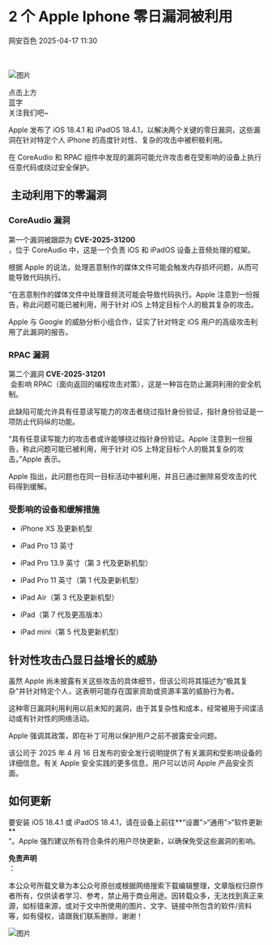 #  2 个 Apple Iphone 零日漏洞被利用   
 网安百色   2025-04-17 11:30  
  
   
   
![图片](https://mmbiz.qpic.cn/mmbiz_png/1QIbxKfhZo5lNbibXUkeIxDGJmD2Md5vK9ZGS15PBzhF8gRBMk6V7TXMVsSxyqn3vpLuXTg82nHzLRYicg7QtVJQ/640?wx_fmt=other&from=appmsg&wxfrom=5&wx_lazy=1&wx_co=1&tp=webp "")  
  
点击上方  
蓝字  
关注我们吧~  
  
Apple 发布了 iOS 18.4.1 和 iPadOS 18.4.1，以解决两个关键的零日漏洞，这些漏洞在针对特定个人 iPhone 的高度针对性、复杂的攻击中被积极利用。  
  
在 CoreAudio 和 RPAC 组件中发现的漏洞可能允许攻击者在受影响的设备上执行任意代码或绕过安全保护。  
##  主动利用下的零漏洞  
### CoreAudio 漏洞  
  
第一个漏洞被跟踪为 **CVE-2025-31200**  
，位于 CoreAudio 中，这是一个负责 iOS 和 iPadOS 设备上音频处理的框架。  
  
根据 Apple 的说法，处理恶意制作的媒体文件可能会触发内存损坏问题，从而可能导致代码执行。  
  
“在恶意制作的媒体文件中处理音频流可能会导致代码执行。Apple 注意到一份报告，称此问题可能已被利用，用于针对 iOS 上特定目标个人的极其复杂的攻击。  
  
Apple 与 Google 的威胁分析小组合作，证实了针对特定 iOS 用户的高级攻击利用了此漏洞的报告。  
### RPAC 漏洞  
  
第二个漏洞 **CVE-2025-31201**  
 会影响 RPAC（面向返回的编程攻击对策），这是一种旨在防止漏洞利用的安全机制。  
  
此缺陷可能允许具有任意读写能力的攻击者绕过指针身份验证，指针身份验证是一项防止代码纵的功能。  
  
“具有任意读写能力的攻击者或许能够绕过指针身份验证。Apple 注意到一份报告，称此问题可能已被利用，用于针对 iOS 上特定目标个人的极其复杂的攻击。”Apple 表示。  
  
Apple 指出，此问题也在同一目标活动中被利用，并且已通过删除易受攻击的代码得到缓解。  
### 受影响的设备和缓解措施  
- iPhone XS 及更新机型  
  
- iPad Pro 13 英寸  
  
- iPad Pro 13.9 英寸（第 3 代及更新机型）  
  
- iPad Pro 11 英寸（第 1 代及更新机型）  
  
- iPad Air（第 3 代及更新机型）  
  
- iPad（第 7 代及更高版本）  
  
- iPad mini（第 5 代及更新机型）  
  
## 针对性攻击凸显日益增长的威胁  
  
虽然 Apple 尚未披露有关这些攻击的具体细节，但该公司将其描述为“极其复杂”并针对特定个人，这表明可能存在国家资助或资源丰富的威胁行为者。  
  
这种零日漏洞利用利用以前未知的漏洞，由于其复杂性和成本，经常被用于间谍活动或有针对性的网络活动。  
  
Apple 强调其政策，即在补丁可用以保护用户之前不披露安全问题。  
  
该公司于 2025 年 4 月 16 日发布的安全发行说明提供了有关漏洞和受影响设备的详细信息。有关 Apple 安全实践的更多信息，用户可以访问 Apple 产品安全页面。  
## 如何更新  
  
要安装 iOS 18.4.1 或 iPadOS 18.4.1，请在设备上前往**“设置”>“通用”>“软件更新**  
”。Apple 强烈建议所有符合条件的用户尽快更新，以确保免受这些漏洞的影响。  
  
**免责声明**  
：  
  
本公众号所载文章为本公众号原创或根据网络搜索下载编辑整理，文章版权归原作者所有，仅供读者学习、参考，禁止用于商业用途。因转载众多，无法找到真正来源，如标错来源，或对于文中所使用的图片、文字、链接中所包含的软件/资料等，如有侵权，请跟我们联系删除，谢谢！  
  
![图片](https://mmbiz.qpic.cn/mmbiz_jpg/1QIbxKfhZo5lNbibXUkeIxDGJmD2Md5vKicbNtIkdNvibicL87FjAOqGicuxcgBuRjjolLcGDOnfhMdykXibWuH6DV1g/640?wx_fmt=other&from=appmsg&wxfrom=5&wx_lazy=1&wx_co=1&tp=webp "")  
  
